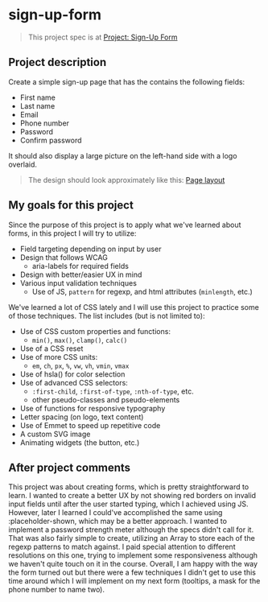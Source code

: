 # sign-up-form

> This project spec is at [Project: Sign-Up Form](https://www.theodinproject.com/lessons/intermediate-html-and-css-sign-up-form)

## Project description

Create a simple sign-up page that has the contains the following fields:

- First name
- Last name
- Email
- Phone number
- Password
- Confirm password

It should also display a large picture on the left-hand side with a logo overlaid.

> The design should look approximately like this:
[Page layout](https://cdn.statically.io/gh/TheOdinProject/curriculum/5f37d43908ef92499e95a9b90fc3cc291a95014c/html_css/project-sign-up-form/sign-up-form.png)

## My goals for this project

Since the purpose of this project is to apply what we've learned about forms, in this project I will try to utilize:

- Field targeting depending on input by user
- Design that follows WCAG 
	* aria-labels for required fields
- Design with better/easier UX in mind
- Various input validation techniques
	* Use of JS, `pattern` for regexp, and html attributes (`minlength`, etc.)

We've learned a lot of CSS lately and I will use this project to practice some of those techniques. The list includes (but is not limited to):

- Use of CSS custom properties and functions:
	* `min()`, `max()`, `clamp()`, `calc()`
- Use of a CSS reset
- Use of more CSS units:
	* `em`, `ch`, `px`, `%`, `vw`, `vh`, `vmin`, `vmax`
- Use of hsla() for color selection
- Use of advanced CSS selectors:
	* `:first-child`, `:first-of-type`, `:nth-of-type`, etc.
	* other pseudo-classes and pseudo-elements
- Use of functions for responsive typography
- Letter spacing (on logo, text content)
- Use of Emmet to speed up repetitive code
- A custom SVG image
- Animating widgets (the button, etc.)

## After project comments

This project was about creating forms, which is pretty straightforward to learn. I wanted to create a better UX by not showing red borders on invalid input fields until after the user started typing, which I achieved using JS. However, later I learned I could've accomplished the same using :placeholder-shown, which may be a better approach. I wanted to implement a password strength meter although the specs didn't call for it. That was also fairly simple to create, utilizing an Array to store each of the regexp patterns to match against. I paid special attention to different resolutions on this one, trying to implement some responsiveness although we haven't quite touch on it in the course. Overall, I am happy with the way the form turned out but there were a few techniques I didn't get to use this time around which I will implement on my next form (tooltips, a mask for the phone number to name two). 
